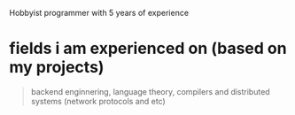 Hobbyist programmer with 5 years of experience

# fields i am experienced on (based on my projects)
> backend enginnering, language theory, compilers and distributed systems (network protocols and etc)

